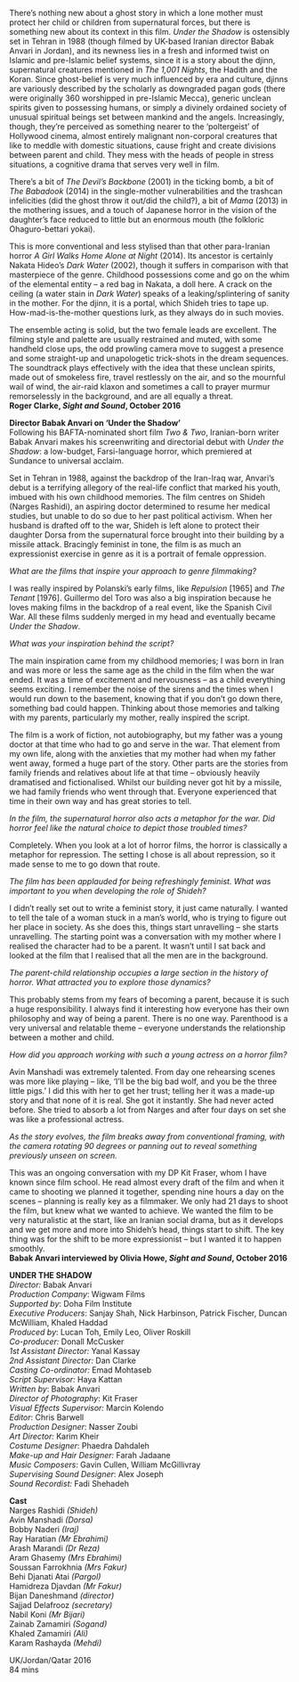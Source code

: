 
There’s nothing new about a ghost story in which a lone mother must protect her child or children from supernatural forces, but there is something new about its context in this film. _Under the Shadow_ is ostensibly set in Tehran in 1988 (though filmed by UK-based Iranian director Babak Anvari in Jordan), and its newness lies in a fresh and informed twist on Islamic and pre-Islamic belief systems, since it is a story about the djinn, supernatural creatures mentioned in _The 1,001 Nights_, the Hadith and the Koran. Since ghost-belief is very much influenced by era and culture, djinns are variously described by the scholarly as downgraded pagan gods (there were originally 360 worshipped in pre-Islamic Mecca), generic unclean spirits given to possessing humans, or simply a divinely ordained society of unusual spiritual beings set between mankind and the angels. Increasingly, though, they’re perceived as something nearer to the ‘poltergeist’ of Hollywood cinema, almost entirely malignant non-corporal creatures that like to meddle with domestic situations, cause fright and create divisions between parent and child. They mess with the heads of people in stress situations, a cognitive drama that serves very well in film.

There’s a bit of _The Devil’s Backbone_ (2001) in the ticking bomb, a bit of  _The Babadook_ (2014) in the single-mother vulnerabilities and the trashcan infelicities (did the ghost throw it out/did the child?), a bit of _Mama_ (2013) in the mothering issues, and a touch of Japanese horror in the vision of the daughter’s face reduced to little but an enormous mouth (the folkloric Ohaguro-bettari yokai).

This is more conventional and less stylised than that other para-Iranian horror  _A Girl Walks Home Alone at Night_ (2014). Its ancestor is certainly Nakata Hideo’s _Dark Water_ (2002), though it suffers in comparison with that masterpiece of the genre. Childhood possessions come and go on the whim of the elemental entity – a red bag in Nakata, a doll here. A crack on the ceiling (a water stain in _Dark Water_) speaks of a leaking/splintering of sanity in the mother. For the djinn, it is a portal, which Shideh tries to tape up. How-mad-is-the-mother questions lurk, as they always do in such movies.

The ensemble acting is solid, but the two female leads are excellent. The filming style and palette are usually restrained and muted, with some handheld close ups, the odd prowling camera move to suggest a presence and some straight-up and unapologetic trick-shots in the dream sequences. The soundtrack plays effectively with the idea that these unclean spirits, made out of smokeless fire, travel restlessly on the air, and so the mournful wail of wind, the air-raid klaxon and sometimes a call to prayer murmur remorselessly in the background, and are all equally a threat.  
**Roger Clarke, _Sight and Sound_, October 2016**  

**Director Babak Anvari on ‘Under the Shadow’**  
Following his BAFTA-nominated short film _Two & Two_, Iranian-born writer Babak Anvari makes his screenwriting and directorial debut with _Under the Shadow_: a low-budget, Farsi-language horror, which premiered at Sundance to universal acclaim.

Set in Tehran in 1988, against the backdrop of the Iran-Iraq war, Anvari’s debut is a terrifying allegory of the real-life conflict that marked his youth, imbued with his own childhood memories. The film centres on Shideh (Narges Rashidi), an aspiring doctor determined to resume her medical studies, but unable to do so due to her past political activism. When her husband is drafted off to the war, Shideh is left alone to protect their daughter Dorsa from the supernatural force brought into their building by a missile attack. Bracingly feminist in tone, the film is as much an expressionist exercise in genre as it is a portrait of female oppression.

_What are the films that inspire your approach to genre filmmaking?_

I was really inspired by Polanski’s early films, like _Repulsion_ [1965] and _The Tenant_ [1976]. Guillermo del Toro was also a big inspiration because he loves making films in the backdrop of a real event, like the Spanish Civil War. All these films suddenly merged in my head and eventually became _Under the Shadow_.

_What was your inspiration behind the script?_

The main inspiration came from my childhood memories; I was born in Iran and was more or less the same age as the child in the film when the war ended. It was a time of excitement and nervousness – as a child everything seems exciting. I remember the noise of the sirens and the times when I would run down to the basement, knowing that if you don’t go down there, something bad could happen. Thinking about those memories and talking with my parents, particularly my mother, really inspired the script.

The film is a work of fiction, not autobiography, but my father was a young doctor at that time who had to go and serve in the war. That element from my own life, along with the anxieties that my mother had when my father went away, formed a huge part of the story. Other parts are the stories from family friends and relatives about life at that time – obviously heavily dramatised and fictionalised. Whilst our building never got hit by a missile, we had family friends who went through that. Everyone experienced that time in their own way and has great stories to tell.

_In the film, the supernatural horror also acts a metaphor for the war. Did horror feel like the natural choice to depict those troubled times?_

Completely. When you look at a lot of horror films, the horror is classically a metaphor for repression. The setting I chose is all about repression, so it made sense to me to go down that route.

_The film has been applauded for being refreshingly feminist. What was important to you when developing the role of Shideh?_

I didn’t really set out to write a feminist story, it just came naturally. I wanted to tell the tale of a woman stuck in a man’s world, who is trying to figure out her place in society. As she does this, things start unravelling – she starts unravelling. The starting point was a conversation with my mother where I realised the character had to be a parent. It wasn’t until I sat back and looked at the film that I realised that all the men are in the background.

_The parent-child relationship occupies a large section in the history of horror. What attracted you to explore those dynamics?_

This probably stems from my fears of becoming a parent, because it is such a huge responsibility. I always find it interesting how everyone has their own philosophy and way of being a parent. There is no one way. Parenthood is a very universal and relatable theme – everyone understands the relationship between a mother and child.

_How did you approach working with such a young actress on a horror film?_

Avin Manshadi was extremely talented. From day one rehearsing scenes was more like playing – like, ‘I’ll be the big bad wolf, and you be the three little pigs.’ I did this with her to get her trust; telling her it was a made-up story and that none of it is real. She got it instantly. She had never acted before. She tried to absorb a lot from Narges and after four days on set she was like a professional actress.

_As the story evolves, the film breaks away from conventional framing, with the camera rotating 90 degrees or panning out to reveal something previously unseen on screen._

This was an ongoing conversation with my DP Kit Fraser, whom I have known since film school. He read almost every draft of the film and when it came to shooting we planned it together, spending nine hours a day on the scenes – planning is really key as a filmmaker. We only had 21 days to shoot the film, but knew what we wanted to achieve. We wanted the film to be very naturalistic at the start, like an Iranian social drama, but as it develops and we get more and more into Shideh’s head, things start to shift. The key thing was for the shift to be more expressionist – but I wanted it to happen smoothly.  
**Babak Anvari interviewed by Olivia Howe, _Sight and Sound_, October 2016**  

**UNDER THE SHADOW**  
_Director:_ Babak Anvari  
_Production Company_: Wigwam Films  
_Supported by_: Doha Film Institute  
_Executive Producers_: Sanjay Shah, Nick Harbinson, Patrick Fischer,  Duncan McWilliam, Khaled Haddad  
_Produced by_: Lucan Toh, Emily Leo, Oliver Roskill  
_Co-producer:_ Donall McCusker  
_1st Assistant Director:_ Yanal Kassay  
_2nd Assistant Director:_ Dan Clarke  
_Casting Co-ordinator:_ Emad Mohtaseb  
_Script Supervisor:_ Haya Kattan  
_Written by_: Babak Anvari  
_Director of Photography_: Kit Fraser  
_Visual Effects Supervisor:_ Marcin Kolendo  
_Editor_: Chris Barwell  
_Production Designer_: Nasser Zoubi  
_Art Director:_ Karim Kheir  
_Costume Designer_: Phaedra Dahdaleh  
_Make-up and Hair Designer:_ Farah Jadaane  
_Music Composers_: Gavin Cullen, William McGillivray  
_Supervising Sound_ _Designer_: Alex Joseph  
_Sound Recordist:_ Fadi Shehadeh  

**Cast**  
Narges Rashidi _(Shideh)_  
Avin Manshadi _(Dorsa)_  
Bobby Naderi _(Iraj)_  
Ray Haratian _(Mr Ebrahimi)_  
Arash Marandi _(Dr Reza)_  
Aram Ghasemy _(Mrs Ebrahimi)_  
Soussan Farrokhnia _(Mrs Fakur)_  
Behi Djanati Atai _(Pargol)_  
Hamidreza Djavdan _(Mr Fakur)_  
Bijan Daneshmand _(director)_  
Sajjad Delafrooz _(secretary)_  
Nabil Koni _(Mr Bijari)_  
Zainab Zamamiri _(Sogand)_  
Khaled Zamamiri _(Ali)_  
Karam Rashayda _(Mehdi)_  

UK/Jordan/Qatar 2016  
84 mins  
<!--stackedit_data:
eyJoaXN0b3J5IjpbLTIwOTk5Njk3NF19
-->